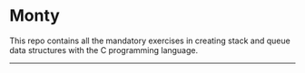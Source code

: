 # Monty

This repo contains all the mandatory exercises in creating stack and queue data structures with the C programming language.

-------------------------
